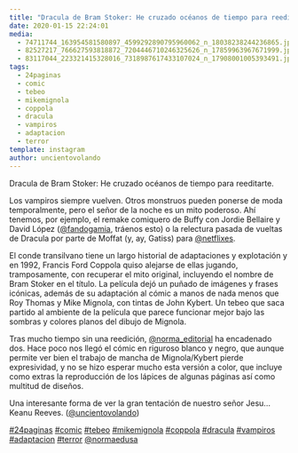 ```yaml
---
title: "Dracula de Bram Stoker: He cruzado océanos de tiempo para reeditarte"
date: 2020-01-15 22:24:01
media: 
  - 74711744_163954581580897_4599292890795960062_n_18038238244236865.jpg
  - 82527217_766627593818872_7204446710246325626_n_17859963967671999.jpg
  - 83117044_223321415328016_7318987617433107024_n_17908001005393491.jpg
tags: 
  - 24paginas
  - comic
  - tebeo
  - mikemignola
  - coppola
  - dracula
  - vampiros
  - adaptacion
  - terror
template: instagram
author: uncientovolando
---
```


Dracula de Bram Stoker: He cruzado océanos de tiempo para reeditarte.

Los vampiros siempre vuelven. Otros monstruos pueden ponerse de moda temporalmente, pero el señor de la noche es un mito poderoso. Ahí tenemos, por ejemplo, el remake comiquero de Buffy con Jordie Bellaire y David López ([@fandogamia](https://instagram.com/fandogamia), tráenos esto) o la relectura pasada de vueltas de Dracula por parte de Moffat (y, ay, Gatiss) para [@netflixes](https://instagram.com/netflixes).

El conde transilvano tiene un largo historial de adaptaciones y explotación y en 1992, Francis Ford Coppola quiso alejarse de ellas jugando, tramposamente, con recuperar el mito original, incluyendo el nombre de Bram Stoker en el título. La película dejó un puñado de imágenes y frases icónicas, además de su adaptación al cómic a manos de nada menos que Roy Thomas y Mike Mignola, con tintas de John Kybert. Un tebeo que saca partido al ambiente de la película que parece funcionar mejor bajo las sombras y colores planos del dibujo de Mignola.

Tras mucho tiempo sin una reedición, [@norma_editorial](https://instagram.com/norma_editorial) ha encadenado dos. Hace poco nos llegó el cómic en riguroso blanco y negro, que aunque permite ver bien el trabajo de mancha de Mignola/Kybert pierde expresividad, y no se hizo esperar mucho esta versión a color, que incluye como extras la reproducción de los lápices de algunas páginas así como multitud de diseños.

Una interesante forma de ver la gran tentación de nuestro señor Jesu... Keanu Reeves. ([@uncientovolando](https://instagram.com/uncientovolando))

[#24paginas](/tags/24paginas) [#comic](/tags/comic) [#tebeo](/tags/tebeo) [#mikemignola](/tags/mikemignola) [#coppola](/tags/coppola) [#dracula](/tags/dracula) [#vampiros](/tags/vampiros) [#adaptacion](/tags/adaptacion) [#terror](/tags/terror) [@normaedusa](https://instagram.com/normaedusa)
